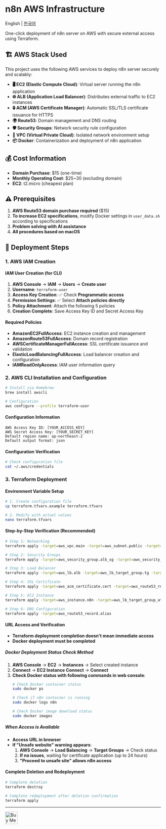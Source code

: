 # n8n AWS Infrastructure

English | [한국어](README.md)

One-click deployment of n8n server on AWS with secure external access using Terraform.

## 🏗️ AWS Stack Used

This project uses the following AWS services to deploy n8n server securely and scalably:

- **🖥️ EC2 (Elastic Compute Cloud)**: Virtual server running the n8n application
- **🌐 ALB (Application Load Balancer)**: Distributes external traffic to EC2 instances
- **🔒 ACM (AWS Certificate Manager)**: Automatic SSL/TLS certificate issuance for HTTPS
- **🌍 Route53**: Domain management and DNS routing
- **🛡️ Security Groups**: Network security rule configuration
- **🔧 VPC (Virtual Private Cloud)**: Isolated network environment setup
- **📦 Docker**: Containerization and deployment of n8n application

## 💰 Cost Information
- **Domain Purchase**: $15 (one-time)
- **Monthly Operating Cost**: $25~30 (excluding domain)
- **EC2**: t2.micro (cheapest plan)

## ⚠️ Prerequisites
1. **AWS Route53 domain purchase required** ($15)
2. **To increase EC2 specifications**, modify Docker settings in `user_data.sh` according to specifications
3. **Problem solving with AI assistance**
4. **All procedures based on macOS**

## 🚀 Deployment Steps

### 1. AWS IAM Creation

#### IAM User Creation (for CLI)
1. **AWS Console** → **IAM** → **Users** → **Create user**
2. **Username**: `terraform-user`
3. **Access Key Creation**: ✅ Check **Programmatic access**
4. **Permission Settings**: ✅ Select **Attach policies directly**
5. **Policy Attachment**: Attach the following 5 policies
6. **Creation Complete**: Save Access Key ID and Secret Access Key

#### Required Policies
- **AmazonEC2FullAccess**: EC2 instance creation and management
- **AmazonRoute53FullAccess**: Domain record registration
- **AWSCertificateManagerFullAccess**: SSL certificate issuance and validation
- **ElasticLoadBalancingFullAccess**: Load balancer creation and configuration
- **IAMReadOnlyAccess**: IAM user information query

### 2. AWS CLI Installation and Configuration

```bash
# Install via Homebrew
brew install awscli

# Configuration
aws configure --profile terraform-user
```

#### Configuration Information
```
AWS Access Key ID: [YOUR_ACCESS_KEY]
AWS Secret Access Key: [YOUR_SECRET_KEY]
Default region name: ap-northeast-2
Default output format: json
```

#### Configuration Verification
```bash
# Check configuration file
cat ~/.aws/credentials
```

### 3. Terraform Deployment

#### Environment Variable Setup
```bash
# 1. Create configuration file
cp terraform.tfvars.example terraform.tfvars

# 2. Modify with actual values
nano terraform.tfvars
```

#### Step-by-Step Verification (Recommended)
```bash
# Step 1: Networking
terraform apply -target=aws_vpc.main -target=aws_subnet.public -target=aws_subnet.public_2 -target=aws_internet_gateway.igw -target=aws_route_table.public -target=aws_route.default_route -target=aws_route_table_association.public_assoc -target=aws_route_table_association.public_assoc_2

# Step 2: Security Groups
terraform apply -target=aws_security_group.alb_sg -target=aws_security_group.ec2_sg

# Step 3: Load Balancer
terraform apply -target=aws_lb.alb -target=aws_lb_target_group.tg -target=aws_lb_listener.https

# Step 4: SSL Certificate
terraform apply -target=aws_acm_certificate.cert -target=aws_route53_record.cert_validation -target=aws_acm_certificate_validation.cert_validation

# Step 5: EC2 Instance
terraform apply -target=aws_instance.n8n -target=aws_lb_target_group_attachment.att

# Step 6: DNS Configuration
terraform apply -target=aws_route53_record.alias
```

#### URL Access and Verification
- **Terraform deployment completion doesn't mean immediate access**
- **Docker deployment must be completed**

##### Docker Deployment Status Check Method
1. **AWS Console** → **EC2** → **Instances** → Select created instance
2. **Connect** → **EC2 Instance Connect** → **Connect**
3. **Check Docker status with following commands in web console**:
   ```bash
   # Check Docker container status
   sudo docker ps
   
   # Check if n8n container is running
   sudo docker logs n8n
   
   # Check Docker image download status
   sudo docker images
   ```

##### When Access is Available
- **Access URL in browser**
- **If "Unsafe website" warning appears**:
  1. **AWS Console** → **Load Balancing** → **Target Groups** → Check status
  2. **If no issues**, waiting for certificate application (up to 24 hours)
  3. **"Proceed to unsafe site" allows n8n access**

#### Complete Deletion and Redeployment
```bash
# Complete deletion
terraform destroy

# Complete redeployment after deletion confirmation
terraform apply
```

---

<a href="https://www.buymeacoffee.com/katpyeon" target="_blank">
  <img src="https://cdn.buymeacoffee.com/buttons/v2/default-yellow.png" alt="Buy Me A Coffee" height="40" />
</a> 